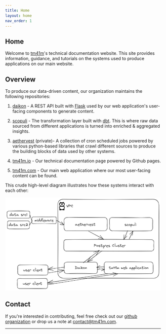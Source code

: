 ```yaml
---
title: Home
layout: home
nav_order: 1
---
```


## Home ##

Welcome to [tm41m]'s technical documentation website. This site provides information, guidance, and tutorials on the systems used to produce applications on our main website.

## Overview ##

To produce our data-driven content, our organization maintains the following repositories:

1. [daikon] - A REST API built with [Flask] used by our web application's user-facing components to generate content.

2. [scopuli] - The transformation layer built with [dbt]. This is where raw data sourced from different applications is turned into enriched & aggregated insights.

3. [aethervest] (private)- A collection of cron scheduled jobs powered by various python-based libraries that crawl different sources to produce the building blocks of data used by other systems.

4. [tm41m.io] - Our technical documentation page powered by Github pages.

5. [tm41m.com] - Our main web application where our most user-facing content can be found.


This crude high-level diagram illustrates how these systems interact with each other:

![](./assets/images/sys-arch-high.png)

## Contact ##
If you're interested in contributing, feel free check out our [github organization] or drop us a note at [contact@tm41m.com].

----
[tm41m]: https://tm41m.com
[github organization]: https://github.com/tm41m
[contact@tm41m.com]: contact@tm41m.com
[daikon]: https://github.com/tm41m/daikon
[scopuli]: https://github.com/tm41m/scopuli
[aethervest]: https://github.com/tm41m/aethervest
[dbt]: https://docs.getdbt.com/docs/introduction
[tm41m.io]: #home
[tm41m.com]: https://tm41m.com
[flask]: https://flask.palletsprojects.com/en/2.3.x/
